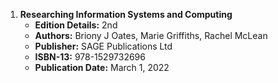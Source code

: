 1. **Researching Information Systems and Computing**  
   - **Edition Details:** 2nd  
   - **Authors:** Briony J Oates, Marie Griffiths, Rachel McLean  
   - **Publisher:** SAGE Publications Ltd  
   - **ISBN-13:** 978-1529732696  
   - **Publication Date:** March 1, 2022
